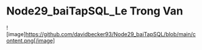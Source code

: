 # Node29_baiTapSQL_Le Trong Van
![image]https://github.com/davidbecker93/Node29_baiTapSQL/blob/main/content.png[/image]
